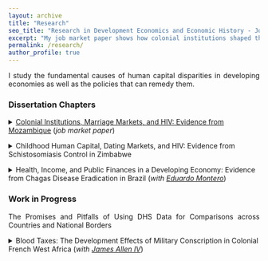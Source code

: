 ```yaml
---
layout: archive
title: "Research"
seo_title: "Research in Development Economics and Economic History - Jon Denton-Schneider"
excerpt: "My job market paper shows how colonial institutions shaped the HIV epidemic in Mozambique through their lasting impacts on marriage and dating markets."
permalink: /research/
author_profile: true
---
```


<p align="justify">
I study the fundamental causes of human capital disparities in developing economies as well as the policies that can remedy them.
</p>

<h3>Dissertation Chapters</h3>

<p align="justify">
<details><summary><a href="https://jondentonschneider.com/files/denton-schneider_institutions_hiv.pdf">Colonial Institutions, Marriage Markets, and HIV: Evidence from Mozambique</a> (<i>job market paper</i>)</summary>
  <p>
  <ul>
  <li><div align="justify"><i>Abstract</i>: This paper links Africa’s history to its HIV epidemic through colonial institutions’ lasting effects on marriage markets. I exploit the arbitrary border within Mozambique between two regimes common across the continent: one that pushed over 50,000 young men annually into temporary labor migration (1897-1975) and another that heavily restricted their mobility (1891-1942). Historians contend the migrant-sending institution fundamentally altered marriage markets in that region. Using colonial census data, I show that young men there still married earlier and were closer in age to their wives two decades after the end of the mobility-restricting institution, even though migration rates had converged. Because smaller age disparities reduce HIV risk, I examine seroprevalence today and find it is nearly 50 percent (10 p.p.) lower in the former migrant-sending region. The data suggest that age disparities and associated behaviors are the main channel for this effect.</div></li>
  </ul>
  </p>
  </details>
  </p>

<p align="justify">
<details><summary>Childhood Human Capital, Dating Markets, and HIV: Evidence from Schistosomiasis Control in Zimbabwe</summary>
  <p>
  <ul>
  <li><div align="justify"><i>Abstract</i>: I examine how improving childhood health in Sub-Saharan Africa reduces young women’s risk of acquiring HIV by changing whom they date. I exploit Zimbabwe’s efforts to control schistosomiasis, which in Southern Africa causes genital ulcers that increase susceptibility to HIV infection, in addition to malaise and fevers that limit children’s ability to learn and attend school. Because education is a major component of attractiveness in dating markets, schistosomiasis may lead young women to match with men with lower levels of schooling and a higher likelihood of having HIV. Using variation in the prevalence of heavy schistosome infection among schoolchildren across districts prior to the campaign, I show that HIV prevalence among young women decreased more where schistosomiasis was more of a burden. The evidence is consistent with the schooling and dating market channel: areas that used to have higher schistosomiasis morbidity saw a greater increase in girls’ school attendance, and they date men closer to them in age and with more education.</div></li>
  </ul>
  </p>
  </details>
  </p>
  
<p align="justify">
<details><summary>Health, Income, and Public Finances in a Developing Economy: Evidence from Chagas Disease Eradication in Brazil (<i>with <a href="https://www.eduardo-montero.com/">Eduardo Montero</a></i>)</summary>
  <p>
  <ul>
  <li><div align="justify"><i>Abstract</i>: This paper studies the channels through which improving childhood health in a developing economy increases income in adulthood, and whether it can improve a country’s fiscal health as well. We exploit Brazil’s eradication of Chagas Disease, which has two phases: one to three months of acute illness (generally in childhood) and chronic cardiovascular problems 10 to 30 years later in a large share of those infected. We make comparisons before and after eradication across municipalities where the disease’s main vector was present and those where it was not. We show that disparities in children’s literacy and schooling decreased substantially after eradication. For adults exposed to the campaigns as children, we find increased employment and income as well as reduced reliance on anti-poverty programs as well as fertility rates. We also examine two previously-unexplored channels through which disease impacts developing economies: labor productivity&mdash;immediately after eradication (for adults with acute Chagas Disease) and in the long run (for adults with chronic symptoms)&mdash;and expenditures by Brazil’s universal public health insurance and federal pension systems.</div></li>
  </ul>
  </p>
  </details>
  </p>
  
<h3>Work in Progress</h3>

<p align="justify">
The Promises and Pitfalls of Using DHS Data for Comparisons across Countries and National Borders
</p>

<p align="justify">
<details><summary>Blood Taxes: The Development Effects of Military Conscription in Colonial French West Africa (<i>with <a href="https://sites.google.com/view/jamesalleniv/home">James Allen IV</a></i>)</summary>
  <p>
  <ul>
  <li><div align="justify">Data collection in progress at the <i>Archives Nationales du Sénégal</i>, Dakar, Senegal</div></li>
  </ul>
  </p>
  </details>
  </p>
